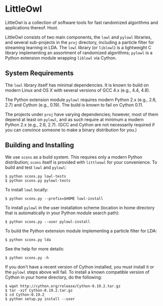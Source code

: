 LittleOwl
=========

LittleOwl is a collection of software tools for fast randomized algorithms and applications thereof.  Hoot.

LittleOwl consists of two main components, the `lowl` and `pylowl` libraries, and several sub-projects in the `proj` directory, including a particle filter for streaming learning in LDA.  The `lowl` library (or `liblowl`) is a lightweight C library implementing an assortment of randomized algorithms; `pylowl` is a Python extension module wrapping `liblowl` via Cython.

System Requirements
-------------------

The `lowl` library itself has minimal dependencies.  It is known to build on modern Linux and OS X with several versions of GCC 4.x (e.g., 4.4, 4.8).

The Python extension module `pylowl` requires modern Python 2.x (e.g., 2.6, 2.7) and Cython (e.g., 0.19).  The build is known to fail on Cython 0.11.

The projects under `proj` have varying dependencies; however, most of them depend at least on `pylowl`, and as such require at minimum a modern Python 2.x (e.g., 2.6, 2.7).  (GCC and Cython are not necessarily required if you can convince someone to make a binary distribution for you.)

Building and Installing
-----------------------

We use `scons` as a build system.  This requires only a modern Python distribution; `scons` itself is provided with `littleowl` for your convenience.  To build and test `lowl` and `pylowl`:

```
$ python scons.py lowl-tests
$ python scons.py pylowl-tests
```

To install `lowl` locally:

```
$ python scons.py --prefix=$HOME lowl-install
```

To install `pylowl` in the user installation scheme (location in home directory that is automatically in your Python module search path):

```
$ python scons.py --user pylowl-install
```

To build the Python extension module implementing a particle filter for LDA:

```
$ python scons.py lda
```

See the help for more details:

```
$ python scons.py -h
```

If you don't have a recent version of Cython installed, you must install it or the `pylowl` steps above will fail.  To install a known compatible version of Cython in your home directory, do the following:

```
$ wget http://cython.org/release/Cython-0.19.2.tar.gz
$ tar -xzf Cython-0.19.2.tar.gz
$ cd Cython-0.19.2
$ python setup.py install --user
```
